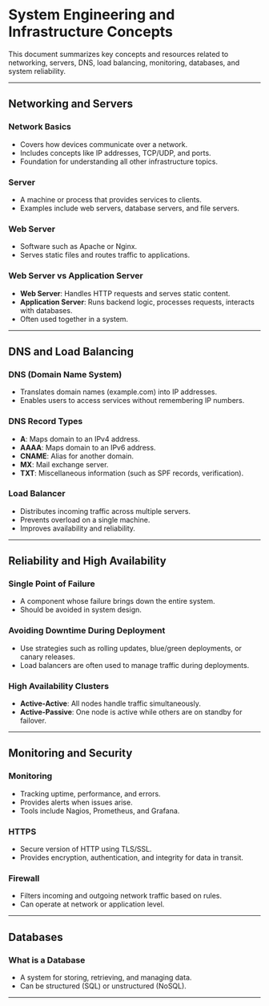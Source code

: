 # System Engineering and Infrastructure Concepts

This document summarizes key concepts and resources related to networking, servers, DNS, load balancing, monitoring, databases, and system reliability.  

---

## Networking and Servers

### Network Basics
- Covers how devices communicate over a network.
- Includes concepts like IP addresses, TCP/UDP, and ports.
- Foundation for understanding all other infrastructure topics.

### Server
- A machine or process that provides services to clients.
- Examples include web servers, database servers, and file servers.

### Web Server
- Software such as Apache or Nginx.
- Serves static files and routes traffic to applications.

### Web Server vs Application Server
- **Web Server**: Handles HTTP requests and serves static content.
- **Application Server**: Runs backend logic, processes requests, interacts with databases.
- Often used together in a system.

---

## DNS and Load Balancing

### DNS (Domain Name System)
- Translates domain names (example.com) into IP addresses.
- Enables users to access services without remembering IP numbers.

### DNS Record Types
- **A**: Maps domain to an IPv4 address.
- **AAAA**: Maps domain to an IPv6 address.
- **CNAME**: Alias for another domain.
- **MX**: Mail exchange server.
- **TXT**: Miscellaneous information (such as SPF records, verification).

### Load Balancer
- Distributes incoming traffic across multiple servers.
- Prevents overload on a single machine.
- Improves availability and reliability.

---

## Reliability and High Availability

### Single Point of Failure
- A component whose failure brings down the entire system.
- Should be avoided in system design.

### Avoiding Downtime During Deployment
- Use strategies such as rolling updates, blue/green deployments, or canary releases.
- Load balancers are often used to manage traffic during deployments.

### High Availability Clusters
- **Active-Active**: All nodes handle traffic simultaneously.
- **Active-Passive**: One node is active while others are on standby for failover.

---

## Monitoring and Security

### Monitoring
- Tracking uptime, performance, and errors.
- Provides alerts when issues arise.
- Tools include Nagios, Prometheus, and Grafana.

### HTTPS
- Secure version of HTTP using TLS/SSL.
- Provides encryption, authentication, and integrity for data in transit.

### Firewall
- Filters incoming and outgoing network traffic based on rules.
- Can operate at network or application level.

---

## Databases

### What is a Database
- A system for storing, retrieving, and managing data.
- Can be structured (SQL) or unstructured (NoSQL).

---
